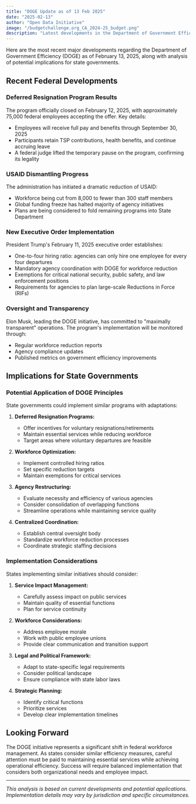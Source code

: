 ```yaml
---
title: "DOGE Update as of 13 Feb 2025"
date: "2025-02-13"
author: "Open Data Initiative"
image: "/budgetchallenge.org_CA_2024-25_budget.png"
description: "Latest developments in the Department of Government Efficiency (DOGE) initiative and its potential implications for state governments."
---
```


Here are the most recent major developments regarding the Department of Government Efficiency (DOGE) as of February 13, 2025, along with analysis of potential implications for state governments.

## Recent Federal Developments

### Deferred Resignation Program Results

The program officially closed on February 12, 2025, with approximately 75,000 federal employees accepting the offer. Key details:
- Employees will receive full pay and benefits through September 30, 2025
- Participants retain TSP contributions, health benefits, and continue accruing leave
- A federal judge lifted the temporary pause on the program, confirming its legality

### USAID Dismantling Progress

The administration has initiated a dramatic reduction of USAID:
- Workforce being cut from 8,000 to fewer than 300 staff members
- Global funding freeze has halted majority of agency initiatives
- Plans are being considered to fold remaining programs into State Department

### New Executive Order Implementation

President Trump's February 11, 2025 executive order establishes:
- One-to-four hiring ratio: agencies can only hire one employee for every four departures
- Mandatory agency coordination with DOGE for workforce reduction
- Exemptions for critical national security, public safety, and law enforcement positions
- Requirements for agencies to plan large-scale Reductions in Force (RIFs)

### Oversight and Transparency

Elon Musk, leading the DOGE initiative, has committed to "maximally transparent" operations. The program's implementation will be monitored through:
- Regular workforce reduction reports
- Agency compliance updates
- Published metrics on government efficiency improvements

## Implications for State Governments

### Potential Application of DOGE Principles

State governments could implement similar programs with adaptations:

1. **Deferred Resignation Programs:**
   - Offer incentives for voluntary resignations/retirements
   - Maintain essential services while reducing workforce
   - Target areas where voluntary departures are feasible

2. **Workforce Optimization:**
   - Implement controlled hiring ratios
   - Set specific reduction targets
   - Maintain exemptions for critical services

3. **Agency Restructuring:**
   - Evaluate necessity and efficiency of various agencies
   - Consider consolidation of overlapping functions
   - Streamline operations while maintaining service quality

4. **Centralized Coordination:**
   - Establish central oversight body
   - Standardize workforce reduction processes
   - Coordinate strategic staffing decisions

### Implementation Considerations

States implementing similar initiatives should consider:

1. **Service Impact Management:**
   - Carefully assess impact on public services
   - Maintain quality of essential functions
   - Plan for service continuity

2. **Workforce Considerations:**
   - Address employee morale
   - Work with public employee unions
   - Provide clear communication and transition support

3. **Legal and Political Framework:**
   - Adapt to state-specific legal requirements
   - Consider political landscape
   - Ensure compliance with state labor laws

4. **Strategic Planning:**
   - Identify critical functions
   - Prioritize services
   - Develop clear implementation timelines

## Looking Forward

The DOGE initiative represents a significant shift in federal workforce management. As states consider similar efficiency measures, careful attention must be paid to maintaining essential services while achieving operational efficiency. Success will require balanced implementation that considers both organizational needs and employee impact.

---

*This analysis is based on current developments and potential applications. Implementation details may vary by jurisdiction and specific circumstances.* 